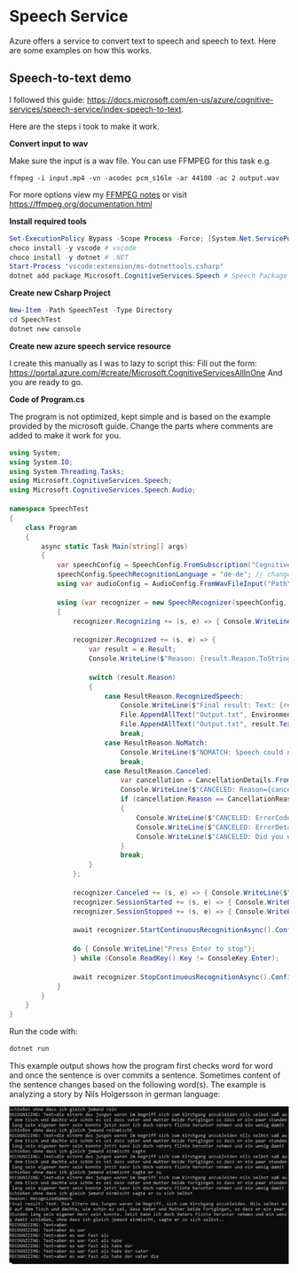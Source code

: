 # Speech Service

Azure offers a service to convert text to speech and speech to text. Here are some examples on how this works.

## Speech-to-text demo

I followed this guide: <https://docs.microsoft.com/en-us/azure/cognitive-services/speech-service/index-speech-to-text>.

Here are the steps i took to make it work.

**Convert input to wav**

Make sure the input is a wav file. You can use FFMPEG for this task e.g.

```shell
ffmpeg -i input.mp4 -vn -acodec pcm_s16le -ar 44100 -ac 2 output.wav
```

For more options view my [FFMPEG notes](https://0xfab1.net/tech/tools/ffmpeg/) or visit <https://ffmpeg.org/documentation.html>

**Install required tools**

```powershell
Set-ExecutionPolicy Bypass -Scope Process -Force; [System.Net.ServicePointManager]::SecurityProtocol = [System.Net.ServicePointManager]::SecurityProtocol -bor 3072; iex ((New-Object System.Net.WebClient).DownloadString('https://chocolatey.org/install.ps1'))
choco install -y vscode # vscode
choco install -y dotnet # .NET
Start-Process "vscode:extension/ms-dotnettools.csharp"
dotnet add package Microsoft.CognitiveServices.Speech # Speech Package
```

**Create new Csharp Project**

```powershell
New-Item -Path SpeechTest -Type Directory 
cd SpeechTest
dotnet new console
```

**Create new azure speech service resource**

I create this manually as I was to lazy to script this:
Fill out the form: <https://portal.azure.com/#create/Microsoft.CognitiveServicesAllInOne>
And you are ready to go.

**Code of Program.cs**

The program is not optimized, kept simple and is based on the example provided by the microsoft guide.
Change the parts where comments are added to make it work for you.

```csharp
using System;
using System.IO;
using System.Threading.Tasks;
using Microsoft.CognitiveServices.Speech;
using Microsoft.CognitiveServices.Speech.Audio;

namespace SpeechTest
{
    class Program
    {
        async static Task Main(string[] args)
        {
            var speechConfig = SpeechConfig.FromSubscription("Cognitive Service API KEY1", "WestEurope"); //change
            speechConfig.SpeechRecognitionLanguage = "de-de"; // change
            using var audioConfig = AudioConfig.FromWavFileInput("Path\\File.wav"); // change

            using (var recognizer = new SpeechRecognizer(speechConfig, audioConfig))
            {
                recognizer.Recognizing += (s, e) => { Console.WriteLine($"RECOGNIZING: Text={e.Result.Text}"); };

                recognizer.Recognized += (s, e) => {
                    var result = e.Result;
                    Console.WriteLine($"Reason: {result.Reason.ToString()}");

                    switch (result.Reason)
                    {
                        case ResultReason.RecognizedSpeech:
                            Console.WriteLine($"Final result: Text: {result.Text}.");
                            File.AppendAllText("Output.txt", Environment.NewLine);
                            File.AppendAllText("Output.txt", result.Text);
                            break;
                        case ResultReason.NoMatch:
                            Console.WriteLine($"NOMATCH: Speech could not be recognized.");
                            break;
                        case ResultReason.Canceled:
                            var cancellation = CancellationDetails.FromResult(result);
                            Console.WriteLine($"CANCELED: Reason={cancellation.Reason}");
                            if (cancellation.Reason == CancellationReason.Error)
                            {
                                Console.WriteLine($"CANCELED: ErrorCode={cancellation.ErrorCode}");
                                Console.WriteLine($"CANCELED: ErrorDetails={cancellation.ErrorDetails}");
                                Console.WriteLine($"CANCELED: Did you update the subscription info?");
                            }
                            break;
                    }
                };

                recognizer.Canceled += (s, e) => { Console.WriteLine($"\n    Canceled. Reason: {e.Reason.ToString()}, CanceledReason: {e.Reason}"); };
                recognizer.SessionStarted += (s, e) => { Console.WriteLine("\n    Session started event."); };
                recognizer.SessionStopped += (s, e) => { Console.WriteLine("\n    Session stopped event."); };

                await recognizer.StartContinuousRecognitionAsync().ConfigureAwait(false);

                do { Console.WriteLine("Press Enter to stop");
                } while (Console.ReadKey().Key != ConsoleKey.Enter);

                await recognizer.StopContinuousRecognitionAsync().ConfigureAwait(false);
            }
        }
    }
}
```

Run the code with:

```powershell
dotnet run
```

This example output shows how the program first checks word for word and once the sentence  is over commits a sentence. Sometimes content of the sentence changes based on the following word(s). The example is analyzing a story by Nils Holgersson in german language:

![speechtotext](speechtotext.webp)
